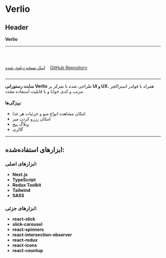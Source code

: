 # Verlio

## Header

**Verlio**

---

<div style="text-align: left; margin-left: auto; display: flex; gap: 1rem; align-items: center; padding-top: 2rem;">

[لینک نسخه دپلوی شده](https://verlio.vercel.app/)

[GitHub Repository](https://github.com/voiddeal/Verlio)

</div>

---

**سایت رستورانی Verlio** طراحی شده با تمرکز بر **UI و UX**، همراه با فولدر استراکچر مرتب و کدی خوانا و با قابلیت استفاده مجدد.

#### ویژگی‌ها:

- امکان مشاهده انواع منو و جزئیات هر غذا
- امکان رزرو کردن میز
- وبلاگ پیچ
- گالری

---

## ابزارهای استفاده‌شده:

### ابزارهای اصلی:

- **Next.js**
- **TypeScript**
- **Redux Toolkit**
- **Tailwind**
- **SASS**

### ابزارهای جزئی:

- **react-slick**
- **slick-carousel**
- **react-spinners**
- **react-intersection-observer**
- **react-redux**
- **react-icons**
- **react-countup**
